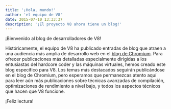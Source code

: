```yaml
---
title: '¡Hola, mundo!'
author: 'el equipo de V8'
date: 2015-07-10 13:33:37
description: '¡El proyecto V8 ahora tiene un blog!'
---
```

¡Bienvenido al blog de desarrolladores de V8!

Históricamente, el equipo de V8 ha publicado entradas de blog que atraen a una audiencia más amplia de desarrollo web en el [blog de Chromium](https://blog.chromium.org/). Para ofrecer publicaciones más detalladas especialmente dirigidas a los entusiastas del hardcore coder y las máquinas virtuales, hemos creado este blog específico para V8. Los temas más destacados seguirán publicándose en el blog de Chromium, pero esperamos que permanezcas atento aquí para leer aún más publicaciones sobre técnicas avanzadas de compilación, optimizaciones de rendimiento a nivel bajo, y todos los aspectos técnicos que hacen que V8 funcione.

<!--truncate-->
¡Feliz lectura!
